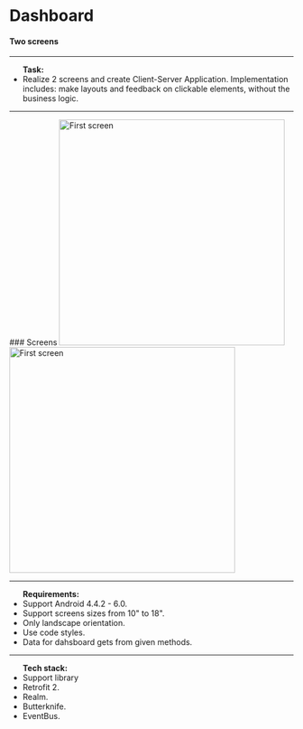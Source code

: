 # Dashboard
#### Two screens
<hr />
<ul><b>Task:</b>
<li>Realize 2 screens and create Client-Server Application. Implementation includes: make layouts and feedback on clickable elements, without the business logic.</li></ul>
<hr />
### Screens
<img src="https://lh6.googleusercontent.com/7ojwWJY6T8Ao7q_v5ajOgZZnXMb1pH364TqLZMDTR2sB7SPKNLRxlMagY5Re2573wtWvDwA2Z_porm8=w1400-h958-rw" alt="First screen" width="400" /> <img src="https://lh3.googleusercontent.com/wRewCoQ2FZOvTl3KGy_QNMjN9TdLhNPnN_BmxR3gm_aZUPLW5cuGz1cXeswN4gAAh1COjj-_MRZBaF0=w1400-h958-rw" alt="First screen" width="400" />
<hr />
<ul><b>Requirements:</b>
<li>Support Android 4.4.2 - 6.0.</li>
<li>Support screens sizes from 10" to 18".</li>
<li>Only landscape orientation.</li>
<li>Use code styles.</li>
<li>Data for dahsboard gets from given methods.</li></ul>
<hr />
<ul><b>Tech stack:</b>
<li>Support library</li>
<li>Retrofit 2.</li>
<li>Realm.</li>
<li>Butterknife.</li>
<li>EventBus.</li></ul>
